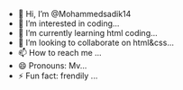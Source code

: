 - 👋 Hi, I’m @Mohammedsadik14
- 👀 I’m interested in  coding...
- 🌱 I’m currently learning html coding...
- 💞️ I’m looking to collaborate on html&css...
- 📫 How to reach me ...
- 😄 Pronouns: Mv...
- ⚡ Fun fact: frendily ...

<!---
Mohammedsadik14/Mohammedsadik14 is a ✨ special ✨ repository because its `README.md` (this file) appears on your GitHub profile.
You can click the Preview link to take a look at your changes.
--->
